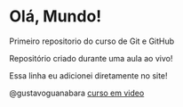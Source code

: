 # Olá, Mundo!
 Primeiro repositorio do curso de Git e GitHub

Repositório criado durante uma aula ao vivo!

Essa linha eu adicionei diretamente no site!

@gustavoguanabara 
[curso em video](https://www.youtube.com/channel/UCrWvhVmt0Qac3HgsjQK62FQ)
